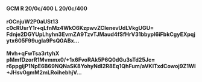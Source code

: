 #### GCM R 20/0c/400 L 20/0c/400
**rOCnjuW2P0aUSt13**<br/>**c0cRUsrY1r+qLfnMz4WkO6KzpwvZCIenevUdLVkgUGU=**<br/>**Fdnje2DGYUpLhyhn3EvmZA9TzvTJMaud4fSfHrV31bbypl6iFbkCgyEXpqjytx605F99ugIa9PsQ0ABx...**<br/><br/>
**Mvh+qFwTsa3rtyhX**<br/>**pMmfDzorR1Mvmmx0/+1x6FvoRAk5P6Q0dGu3sTd25Jc=**<br/>**r6ppgijP1NpE6B69NQNaSK8YohyNdl2R8Eq1QhFum/aVKlTxdCowoj9Z1WI+JHsv0gmM2mLRoihebhjV...**